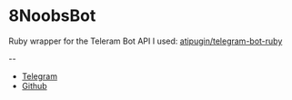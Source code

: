 # 8NoobsBot

Ruby wrapper for the Teleram Bot API I used: [atipugin/telegram-bot-ruby](https://github.com/atipugin/telegram-bot-ruby)

--
* [Telegram](http://telegram.me/TuorTurambar)
* [Github](https://github.com/TuriTyrsson)